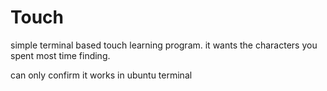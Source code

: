 # Touch
simple terminal based touch learning program. it wants the characters you spent most time finding.


can only confirm it works in ubuntu terminal

